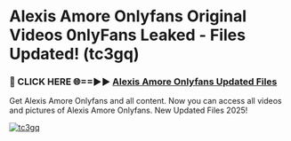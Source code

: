 # Alexis Amore Onlyfans Original Videos 0nlyFans Leaked - Files Updated! (tc3gq)

<h3>🔴 CLICK HERE 🌐==►► <a href="https://tinyurl.com/ms9xzufz" rel="nofollow">Alexis Amore Onlyfans Updated Files</a></h3>

Get Alexis Amore Onlyfans and all content. Now you can access all videos and pictures of Alexis Amore Onlyfans. New Updated Files 2025!

[![tc3gq](https://i.imgur.com/PQ7UWWw.gif)](https://tinyurl.com/ms9xzufz)
